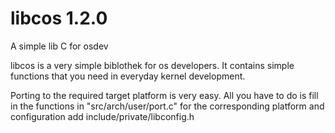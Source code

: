 # libcos 1.2.0
A simple lib C for osdev

libcos is a very simple biblothek for os developers. It contains simple functions that you need in everyday kernel development.

Porting to the required target platform is very easy. All you have to do is fill in the functions in "src/arch/user/port.c" for the corresponding platform and configuration add include/private/libconfig.h


